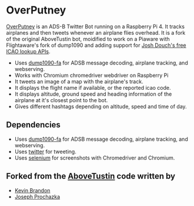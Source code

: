 # OverPutney

[OverPutney](https://twitter.com/overputney) is an ADS-B Twitter Bot running on a Raspberry Pi 4.  It tracks airplanes and then tweets whenever an airplane flies overhead. It is a fork of the original AboveTustin bot, moidified to work on a Piaware with Flightaware's fork of dump1090 and adding support for [Josh Douch's free ICAO lookup APIs](https://api.joshdouch.me/).

 * Uses [dump1090-fa](https://github.com/flightaware/dump1090) for ADSB message decoding, airplane tracking, and webserving.
 * Works with Chromium chromedriver webdriver on Raspberry Pi
 * It tweets an image of a map with the airplane's track.
 * It displays the flight name if available, or the reported icao code.
 * It displays altitude, ground speed and heading information of the airplane at it's closest point to the bot.
 * Gives different hashtags depending on altitude, speed and time of day.

## Dependencies
* Uses [dump1090-fa](https://github.com/flightaware/dump1090) for ADSB message decoding, airplane tracking, and webserving.
* Uses [twitter](https://pypi.python.org/pypi/twitter) for tweeting.
* Uses [selenium](https://pypi.python.org/pypi/selenium) for screenshots with Chromedriver and Chromium.

## Forked from the [AboveTustin](https://github.com/kevinabrandon/AboveTustin) code written by
* [Kevin Brandon](https://github.com/kevinabrandon)
* [Joseph Prochazka](https://github.com/jprochazka)
